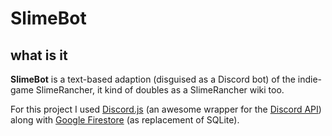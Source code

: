 # SlimeBot

## what is it

**SlimeBot** is a text-based adaption (disguised as a Discord bot) of the indie-game SlimeRancher, it kind of doubles as a SlimeRancher wiki too.

For this project I used [Discord.js](https://discord.js.org/#/) (an awesome wrapper for the [Discord API](https://discordapp.com/developers/docs/intro)) along with [Google Firestore](https://firebase.google.com/docs/) (as replacement of SQLite).
